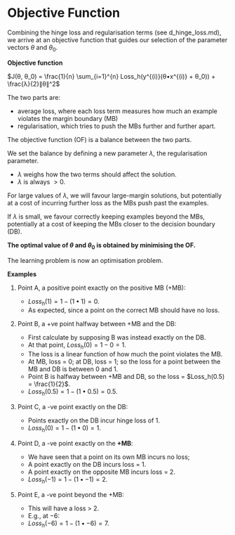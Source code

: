 # Objective Function

Combining the hinge loss and regularisation terms (see d_hinge_loss.md), we arrive at an objective function that guides our selection of the parameter vectors $θ$ and $θ_0$.

**Objective function**

$J(θ, θ_0) = \frac{1}{n} \sum_{i=1}^{n} Loss_h(y^{(i)}(θ•x^{(i)} + θ_0)) + \frac{λ}{2}∥θ∥^2$

The two parts are:

- average loss, where each loss term measures how much an example violates the margin boundary (MB)
- regularisation, which tries to push the MBs further and further apart.

The objective function (OF) is a balance between the two parts.

We set the balance by defining a new parameter $λ$, the regularisation parameter.

- $λ$ weighs how the two terms should affect the solution.
- $λ$ is always $> 0$.

For large values of $λ$, we will favour large-margin solutions, but potentially at a cost of incurring further loss as the MBs push past the examples.

If $λ$ is small, we favour correctly keeping examples beyond the MBs, potentially at a cost of keeping the MBs closer to the decision boundary (DB).

**The optimal value of $θ$ and $θ_0$ is obtained by minimising the OF.**

The learning problem is now an optimisation problem.

**Examples**

1. Point A, a positive point exactly on the positive MB (+MB):

   - $Loss_h(1) = 1 - (1•1) = 0$.
   - As expected, since a point on the correct MB should have no loss.

2. Point B, a +ve point halfway between +MB and the DB:

   - First calculate by supposing B was instead exactly on the DB.
   - At that point, $Loss_h(0) = 1 - 0 = 1$.
   - The loss is a linear function of how much the point violates the MB.
   - At MB, loss = $0$; at DB, loss = $1$; so the loss for a point between the MB and DB is between $0$ and $1$.
   - Point B is halfway between +MB and DB, so the loss = $Loss_h(0.5) = \frac{1}{2}$.
   - $Loss_h(0.5) = 1 - (1•0.5) = 0.5$.

3. Point C, a -ve point exactly on the DB:

   - Points exactly on the DB incur hinge loss of $1$.
   - $Loss_h(0) = 1 - (1•0) = 1$.

4. Point D, a -ve point exactly on the **+MB**:

   - We have seen that a point on its own MB incurs no loss;
   - A point exactly on the DB incurs loss = $1$.
   - A point exactly on the opposite MB incurs loss = $2$.
   - $Loss_h(-1) = 1 - (1•-1) = 2$.

5. Point E, a -ve point beyond the +MB:
   - This will have a loss > $2$.
   - E.g., at $-6$:
   - $Loss_h(-6) = 1 - (1•-6) = 7$.
